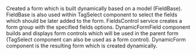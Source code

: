 Created a form which is built dynamically based on a model (FieldBase).
FieldBase is also used within TagSelect component to select the fields which should be later added to the form.
FieldsControl service creates a form group with the specified fields options.
DynamicFormField component builds and displays form controls which will be used in the parent form (TagSelect component can also be used as a form control).
DynamicForm component is the resulting form which is created dynamically.
